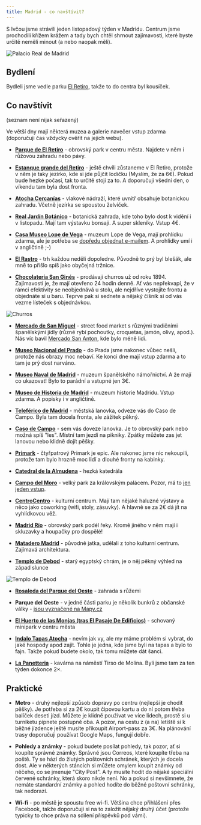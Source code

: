 ```yaml
---
title: Madrid - co navštívit?
---
```


S Ivčou jsme strávili jeden listopadový týden v Madridu. Centrum jsme prochodili křížem krážem a tady bych chtěl shrnout zajímavosti, které byste určitě neměli minout (a nebo naopak měli). 

![Palacio Real de Madrid](/data/2017/2017-11-25-madrid/madrid-palacio.jpg)

## Bydlení

Bydleli jsme vedle parku [El Retiro](https://goo.gl/maps/vg7atmVqA5B2), takže to do centra byl kousíček.

## Co navštívit

(seznam není nijak seřazený)

Ve větší dny mají některá muzea a galerie navečer vstup zdarma (doporučuji čas vždycky ověřit na jejich webu).

 - **[Parque de El Retiro](https://goo.gl/maps/B59SSdNbeQp)** - obrovský park v centru města. Najdete v něm i růžovou zahradu nebo pávy.
 
 - **[Estanque grande del Retiro](https://goo.gl/maps/Z1wSFxsyGGF2)** - ještě chvíli zůstaneme v El Retiro, protože v něm je taky jezírko, kde si jde půjčit lodičku (Myslím, že za 6€). Pokud bude hezké počasí, tak to určitě stojí za to. A doporučuji všední den, o víkendu tam byla dost fronta.
 
 - **[Atocha Cercanías](https://goo.gl/maps/DXA85mp5pr72)** - vlakové nádraží, které uvnitř obsahuje botanickou zahradu. Včetně jezírka se spoustou želviček.
 
 - **[Real Jardín Botánico](https://goo.gl/maps/E5NRAAY5vr62)** - botanická zahrada, kde toho bylo dost k vidění i v listopadu. Mají tam výstavku bonsají. A super skleníky. Vstup 4€.
 
 - **[Casa Museo Lope de Vega](https://goo.gl/maps/vaNcEfiKV532)** - muzeum Lope de Vega, mají prohlídku zdarma, ale je potřeba se [dopředu objednat e-mailem](http://www.casamuseolopedevega.org/es/actividades/visitas-guiadas). A prohlídky umí i v angličtině ;-)
 
 - **[El Rastro](https://goo.gl/maps/j6n8YJpEPS62)** - trh každou neděli dopoledne. Původně to prý byl blešák, ale mně to přišlo spíš jako obyčejná tržnice.
 
 - **[Chocolatería San Ginés](https://goo.gl/maps/4WMSBgbqwCS2)** - prodávají churros už od roku 1894. Zajímavostí je, že mají otevřeno 24 hodin denně. Ať vás nepřekvapí, že v rámci efektivity se neobjednává u stolu, ale nejdříve vystojíte frontu a objednáte si u baru. Teprve pak si sednete a nějaký číšník si od vás vezme lísteček s objednávkou.
 
 ![Churros](/data/2017/2017-11-25-madrid/churros.jpg)
 
 - **[Mercado de San Miguel](https://goo.gl/maps/ZS5Huqk37n42)** - street food market s různými tradičními španělskými jídly (různé rybí pochoutky, croquetas, jamón, olivy, apod.). Nás víc bavil [Mercado San Anton](https://goo.gl/maps/edsstngGqc52), kde bylo méně lidí.
 
 - **[Museo Nacional del Prado](https://goo.gl/maps/MmxDmnYupXU2)** - do Prada jsme nakonec vůbec nešli, protože nás obrazy moc nebaví. Ke konci dne mají vstup zdarma a to tam je prý dost narváno.
 
 - **[Museo Naval de Madrid](https://goo.gl/maps/Hms9xkFdpSN2)** - muzeum španělského námořnictví. A že mají co ukazovat! Bylo to parádní a vstupné jen 3€.
 
 - **[Museo de Historia de Madrid](https://goo.gl/maps/nfgyYRWX8AJ2)** - muzeum historie Madridu. Vstup zdarma. A popisky i v angličtině.
 
 - **[Teleférico de Madrid](https://goo.gl/maps/kvFYdGSUcmt)** - městská lanovka, odveze vás do Caso de Campo. Byla tam docela fronta, ale zážitek pěkný.
  
 - **[Caso de Campo](https://goo.gl/maps/JQwExGNuugA2)** - sem vás doveze lanovka. Je to obrovský park nebo možná spíš "les". Místní tam jezdí na pikniky. Zpátky můžete zas jet lanovou nebo klidně dojít pěšky. 
 
 - **[Primark](https://goo.gl/maps/hwBYb1gXY1A2)** - čtyřpatrový Primark je epic. Ale nakonec jsme nic nekoupili, protože tam bylo hrozně moc lidí a dlouhé fronty na kabinky.
 
 - **[Catedral de la Almudena](https://goo.gl/maps/QCwDVE6bhk22)** - hezká katedrála
 
 - **[Campo del Moro](https://goo.gl/maps/8ksaSVjckG92)** - velký park za královským palácem. Pozor, má to [jen jeden vstup](https://goo.gl/maps/n8DzGUtjfDt).
 
 - **[CentroCentro](https://goo.gl/maps/7aKv7Nm4rrJ2)** - kulturní centrum. Mají tam nějaké haluzné výstavy a něco jako coworking (wifi, stoly, zásuvky). A hlavně se za 2€ dá jít na vyhlídkovou věž.
 
 - **[Madrid Río](https://goo.gl/maps/ryRtvP1QioN2)** - obrovský park podél řeky. Kromě jiného v něm mají i skluzavky a houpačky pro dospělé!
 
 - **[Matadero Madrid](https://goo.gl/maps/gBEg4dXZs1G2)** - původně jatka, udělali z toho kulturní centrum. Zajímavá architektura.
 
 - **[Templo de Debod](https://goo.gl/maps/JD3xQQ69PGy)** - starý egyptský chrám, je o něj pěkný výhled na západ slunce
 
 ![Templo de Debod](/data/2017/2017-11-25-madrid/debod.jpg)
 
 - **[Rosaleda del Parque del Oeste](https://goo.gl/maps/ww5V6MQRsc12)** - zahrada s růžemi
 
 - **Parque del Oeste** - v jedné části parku je několik bunkrů z občanské války - [jsou vyznačené na Mapy.cz](https://mapy.cz/s/2dVrn)
 
 - **[El Huerto de las Monjas (tras El Pasaje De Edificios)](https://goo.gl/maps/iNjmhcSewQT2)** - schovaný minipark v centru města
 
 - **[Indalo Tapas Atocha](https://goo.gl/maps/v2fCWwsUSrK2)** - nevím jak vy, ale my máme problém si vybrat, do jaké hospody apod zajít. Tohle je jedna, kde jsme byli na tapas a bylo to fajn. Takže pokud budete okolo, tak tomu můžete dát šanci.
 
 - **[La Panetteria](https://goo.gl/maps/4qV6FrA76212)** - kavárna na náměstí Tirso de Molina. Byli jsme tam za ten týden dokonce 2×.
 

 
## Praktické

- **Metro** - druhý nejlepší způsob dopravy po centru (nejlepší je chodit pěšky). Je potřeba si za 2€ koupit čipovou kartu a do ní potom třeba balíček deseti jízd. Můžete je klidně používat ve více lidech, prostě si u turniketu pípnete postupně oba. A pozor, na cestu z (a na) letiště si k běžné jízdence ještě musíte přikoupit Airport-pass za 3€. Na plánování trasy doporučuji používat Google Maps, fungují dobře.
 
- **Pohledy a známky** - pokud budete posílat pohledy, tak pozor, ať si koupíte správné známky. Správné jsou Correos, které koupíte třeba na poště. Ty se hází do žlutých poštovních schránek, kterých je docela dost. Ale v některých stáncích si můžete omylem koupit známky od něčeho, co se jmenuje "City Post". A ty musíte hodit do nějaké speciální červené schránky, která skoro nikde není. No a pokud si nevšimnete, že nemáte standardní známky a pohled hodíte do běžné poštovní schránky, tak nedorazí.

- **Wi-fi** - po městě je spoustu free wi-fi. Většina chce přihlášení přes Facebook, takže doporučuji si na to založit nějaký druhý účet (protože typicky to chce práva na sdílení příspěvků pod vámi). 
